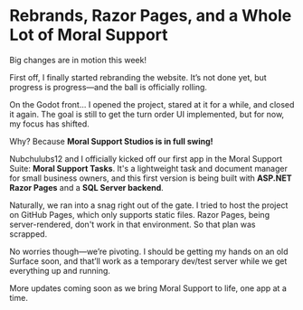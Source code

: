 # Rebrands, Razor Pages, and a Whole Lot of Moral Support

Big changes are in motion this week!

First off, I finally started rebranding the website. It’s not done yet, but progress is progress—and the ball is officially rolling.

On the Godot front... I opened the project, stared at it for a while, and closed it again. The goal is still to get the turn order UI implemented, but for now, my focus has shifted.

Why? Because **Moral Support Studios is in full swing!**

Nubchulubs12 and I officially kicked off our first app in the Moral Support Suite: **Moral Support Tasks**. It's a lightweight task and document manager for small business owners, and this first version is being built with **ASP.NET Razor Pages** and a **SQL Server backend**.

Naturally, we ran into a snag right out of the gate. I tried to host the project on GitHub Pages, which only supports static files. Razor Pages, being server-rendered, don't work in that environment. So that plan was scrapped.

No worries though—we’re pivoting. I should be getting my hands on an old Surface soon, and that’ll work as a temporary dev/test server while we get everything up and running.

More updates coming soon as we bring Moral Support to life, one app at a time.
